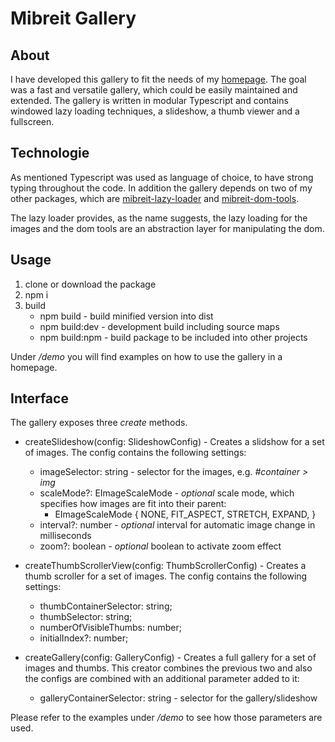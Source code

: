 # Mibreit Gallery

## About

I have developed this gallery to fit the needs of my [homepage](www.mibreit-photo.com). The goal was a fast and versatile gallery, which could be easily maintained and extended. The gallery is written in modular Typescript and contains windowed lazy loading techniques, a slideshow, a thumb viewer and a fullscreen. 

## Technologie

As mentioned Typescript was used as language of choice, to have strong typing throughout the code. In addition the gallery depends on two of my other packages, which are [mibreit-lazy-loader](https://github.com/MichaelBreitung/mibreit-lazy-loader) and [mibreit-dom-tools](https://github.com/MichaelBreitung/mibreit-dom-tools).

The lazy loader provides, as the name suggests, the lazy loading for the images and the dom tools are an abstraction layer for manipulating the dom.

## Usage

1) clone or download the package
2) npm i
3) build
    - npm build - build minified version into dist
    - npm build:dev - development build including source maps
    - npm build:npm - build package to be included into other projects

Under _/demo_ you will find examples on how to use the gallery in a homepage.

## Interface

The gallery exposes three _create_ methods.

- createSlideshow(config: SlideshowConfig) - Creates a slidshow for a set of images. The config contains the following settings:

    - imageSelector: string - selector for the images, e.g. _#container > img_
    - scaleMode?: EImageScaleMode - *optional* scale mode, which specifies how images are fit into their parent:
        - EImageScaleMode {
            NONE,
            FIT_ASPECT,
            STRETCH,
            EXPAND,
          }
    - interval?: number - *optional* interval for automatic image change in milliseconds
    - zoom?: boolean - *optional* boolean to activate zoom effect
  
- createThumbScrollerView(config: ThumbScrollerConfig) - Creates a thumb scroller for a set of images. The config contains the following settings:
    - thumbContainerSelector: string;
    - thumbSelector: string;
    - numberOfVisibleThumbs: number;
    - initialIndex?: number;

- createGallery(config: GalleryConfig) - Creates a full gallery for a set of images and thumbs. This creator combines the previous two and also the configs are combined with an additional parameter added to it:
    - galleryContainerSelector: string - selector for the gallery/slideshow 

Please refer to the examples under _/demo_ to see how those parameters are used.


